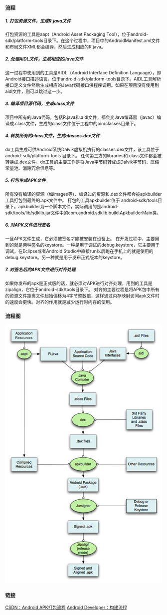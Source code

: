 ### 流程
##### 1. 打包资源文件，生成R.java文件

打包资源的工具是aapt（Android Asset Packaging Tool），位于android-sdk/platform-tools目录下。在这个过程中，项目中的AndroidManifest.xml文件和布局文件XML都会编译，然后生成相应的R.java。

##### 2. 处理AIDL文件，生成相应的Java文件

这一过程中使用到的工具是AIDL（Android Interface Definition Language），即Android接口描述语言。位于android-sdk/platform-tools目录下。AIDL工具解析接口定义文件然后生成相应的Java代码接口供程序调用。如果在项目没有使用到aidl文件，则可以跳过这一步。

##### 3. 编译项目源代码，生成class文件

项目中所有的Java代码，包括R.java和.aidl文件，都会变Java编译器（javac）编译成.class文件，生成的class文件位于工程中的bin/classes目录下。

##### 4. 转换所有的class文件，生成classes.dex文件

dx工具生成可供Android系统Dalvik虚拟机执行的classes.dex文件，该工具位于android-sdk/platform-tools 目录下。
任何第三方的libraries和.class文件都会被转换成.dex文件。dx工具的主要工作是将Java字节码转成成Dalvik字节码、压缩常量池、消除冗余信息等。

##### 5. 打包生成APK文件

所有没有编译的资源（如images等）、编译过的资源和.dex文件都会被apkbuilder工具打包到最终的.apk文件中。
打包的工具apkbuilder位于 android-sdk/tools目录下。apkbuilder为一个脚本文件，实际调用的是android-sdk/tools/lib/sdklib.jar文件中的com.android.sdklib.build.ApkbuilderMain类。

##### 6. 对APK文件进行签名

一旦APK文件生成，它必须被签名才能被安装在设备上。
在开发过程中，主要用到的就是两种签名的keystore。一种是用于调试的debug.keystore，它主要用于调试，在Eclipse或者Android Studio中直接run以后跑在手机上的就是使用的debug.keystore。另一种就是用于发布正式版本的keystore。


##### 7. 对签名后的APK文件进行对齐处理

如果你发布的apk是正式版的话，就必须对APK进行对齐处理，用到的工具是zipalign，它位于android-sdk/tools目录下。
对齐的主要过程是将APK包中所有的资源文件距离文件起始偏移为4字节整数倍，这样通过内存映射访问apk文件时的速度会更快。对齐的作用就是减少运行时内存的使用。

### 流程图
![](../图片/Apk打包流程.png)

### 链接
[CSDN：Android APK打包流程](https://blog.csdn.net/wangzhongshun/article/details/96160984)
[Android Developer：构建流程](https://developer.android.google.cn/studio/build?hl=zh-cn)